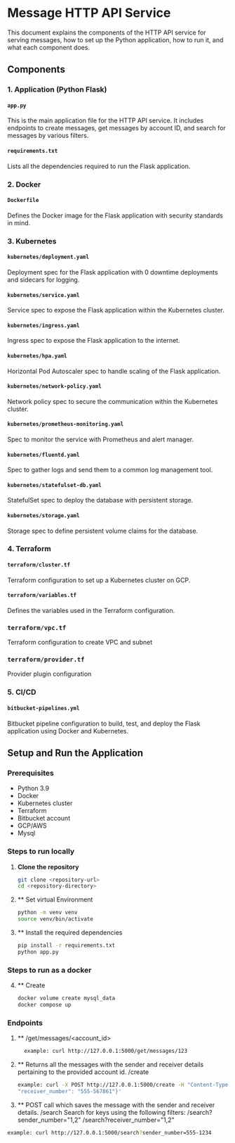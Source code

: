 # Message HTTP API Service

This document explains the components of the HTTP API service for serving messages, how to set up the Python application, how to run it, and what each component does.


## Components

### 1. Application (Python Flask)

#### `app.py`
This is the main application file for the HTTP API service. It includes endpoints to create messages, get messages by account ID, and search for messages by various filters.

#### `requirements.txt`
Lists all the dependencies required to run the Flask application.



### 2. Docker

#### `Dockerfile`
Defines the Docker image for the Flask application with security standards in mind.

### 3. Kubernetes

#### `kubernetes/deployment.yaml`
Deployment spec for the Flask application with 0 downtime deployments and sidecars for logging.

#### `kubernetes/service.yaml`
Service spec to expose the Flask application within the Kubernetes cluster.

#### `kubernetes/ingress.yaml`
Ingress spec to expose the Flask application to the internet.

#### `kubernetes/hpa.yaml`
Horizontal Pod Autoscaler spec to handle scaling of the Flask application.

#### `kubernetes/network-policy.yaml`
Network policy spec to secure the communication within the Kubernetes cluster.


#### `kubernetes/prometheus-monitoring.yaml`
Spec to monitor the service with Prometheus and alert manager.

#### `kubernetes/fluentd.yaml`
Spec to gather logs and send them to a common log management tool.

#### `kubernetes/statefulset-db.yaml`
StatefulSet spec to deploy the database with persistent storage.

#### `kubernetes/storage.yaml`
Storage spec to define persistent volume claims for the database.

### 4. Terraform

#### `terraform/cluster.tf`
Terraform configuration to set up a Kubernetes cluster on GCP.

#### `terraform/variables.tf`
Defines the variables used in the Terraform configuration.

### `terraform/vpc.tf`
Terraform configuration to create VPC and subnet

### `terraform/provider.tf`
Provider plugin configuration 



### 5. CI/CD

#### `bitbucket-pipelines.yml`
Bitbucket pipeline configuration to build, test, and deploy the Flask application using Docker and Kubernetes.

## Setup and Run the Application

### Prerequisites
- Python 3.9
- Docker
- Kubernetes cluster
- Terraform
- Bitbucket account
- GCP/AWS
- Mysql

### Steps to run locally

1. **Clone the repository**

   ```bash
   git clone <repository-url>
   cd <repository-directory>
2. ** Set virtual Environment
   ```bash
   python -m venv venv
   source venv/bin/activate
3. ** Install the required dependencies
   ```bash
   pip install -r requirements.txt
   python app.py

### Steps to run as a docker

4. ** Create 
   ```bash
   docker volume create mysql_data
   docker compose up

### Endpoints
1. ** /get/messages/<account_id>
   ```bash
     example: curl http://127.0.0.1:5000/get/messages/123

2. ** Returns all the messages with the sender and receiver details pertaining to the provided account id.
   /create
    ```bash
   example: curl -X POST http://127.0.0.1:5000/create -H "Content-Type: application/json" -d '{"account_id": "3", "sender_number": "555-123451", 
   "receiver_number": "555-567861"}'

3. ** POST call which saves the message with the sender and receiver details.
   /search
  Search for keys using the following filters:
  /search?sender_number="1,2"
  /search?receiver_number="1,2"
```bash
example: curl http://127.0.0.1:5000/search?sender_number=555-1234
   
